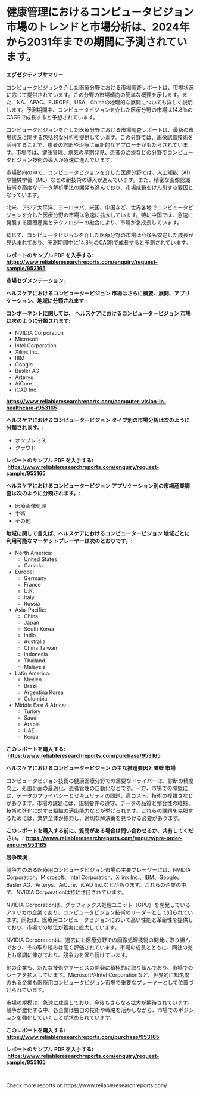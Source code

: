<p><h1>健康管理におけるコンピュータビジョン市場のトレンドと市場分析は、2024年から2031年までの期間に予測されています。</h1></p><p><strong>エグゼクティブサマリー</strong></p>
<p><p>コンピュータビジョンを介した医療分野における市場調査レポートは、市場状況に応じて提供されています。この分野の市場傾向の簡単な概要を示します。また、NA、APAC、EUROPE、USA、Chinaの地理的な展開についても詳しく説明します。予測期間中、コンピュータビジョンを介した医療分野の市場は14.8％のCAGRで成長すると予想されています。</p><p>コンピュータビジョンを介した医療分野における市場調査レポートは、最新の市場状況に関する包括的な分析を提供しています。この分野では、画像認識技術を活用することで、患者の診断や治療に革新的なアプローチがもたらされています。市場では、健康管理、病気の早期発見、患者の治療などの分野でコンピュータビジョン技術の導入が急速に進んでいます。</p><p>市場動向の中で、コンピュータビジョンを介した医療分野では、人工知能（AI）や機械学習（ML）などの新技術の導入が進んでいます。また、精密な画像認識技術や高度なデータ解析手法の開発も進んでおり、市場成長をけん引する要因となっています。</p><p>北米、アジア太平洋、ヨーロッパ、米国、中国など、世界各地でコンピュータビジョンを介した医療分野の市場は急速に拡大しています。特に中国では、急速に発展する医療産業とテクノロジーの融合により、市場が急成長しています。</p><p>総じて、コンピュータビジョンを介した医療分野の市場は今後も安定した成長が見込まれており、予測期間中に14.8％のCAGRで成長すると予測されています。</p></p>
<p><strong>レポートのサンプル PDF を入手する: <a href="https://www.reliableresearchreports.com/enquiry/request-sample/953165">https://www.reliableresearchreports.com/enquiry/request-sample/953165</a></strong></p>
<p><strong>市場セグメンテーション:</strong></p>
<p><strong> ヘルスケアにおけるコンピュータービジョン 市場はさらに概要、展開、アプリケーション、地域に分類されます :</strong></p>
<p><strong>コンポーネントに関しては、 ヘルスケアにおけるコンピュータービジョン 市場は次のように分類されます: &nbsp;</strong></p>
<p><ul><li>NVIDIA Corporation</li><li>Microsoft</li><li>Intel Corporation</li><li>Xilinx Inc.</li><li>IBM</li><li>Google</li><li>Basler AG</li><li>Arterys</li><li>AiCure</li><li>iCAD Inc.</li></ul></p>
<p><strong><a href="https://www.reliableresearchreports.com/computer-vision-in-healthcare-r953165">https://www.reliableresearchreports.com/computer-vision-in-healthcare-r953165</a></strong></p>
<p><strong> ヘルスケアにおけるコンピュータービジョン タイプ別の市場分析は次のように分類されます。:</strong></p>
<p><ul><li>オンプレミス</li><li>クラウド</li></ul></p>
<p><strong>レポートのサンプル PDF を入手する: &nbsp;<a href="https://www.reliableresearchreports.com/enquiry/request-sample/953165">https://www.reliableresearchreports.com/enquiry/request-sample/953165</a></strong></p>
<p><strong> ヘルスケアにおけるコンピュータービジョン アプリケーション別の市場産業調査は次のように分類されます。:</strong></p>
<p><ul><li>医療画像処理</li><li>手術</li><li>その他</li></ul></p>
<p><strong>地域に関して言えば、ヘルスケアにおけるコンピュータービジョン 地域ごとに利用可能なマーケットプレーヤーは次のとおりです。:</strong></p>
<p><ul>
    <li>
        North America:
        <ul>
            <li>United States</li>
            <li>Canada</li>
        </ul>
    </li>
    <li>
        Europe:
        <ul>
            <li>Germany</li>
            <li>France</li>
            <li>U.K.</li>
            <li>Italy</li>
            <li>Russia</li>
        </ul>
    </li>
    <li>
        Asia-Pacific:
        <ul>
            <li>China</li>
            <li>Japan</li>
            <li>South Korea</li>
            <li>India</li>
            <li>Australia</li>
            <li>China Taiwan</li>
            <li>Indonesia</li>
            <li>Thailand</li>
            <li>Malaysia</li>
        </ul>
    </li>
    <li>
        Latin America:
        <ul>
            <li>Mexico</li>
            <li>Brazil</li>
            <li>Argentina Korea</li>
            <li>Colombia</li>
        </ul>
    </li>
    <li>
        Middle East & Africa:
        <ul>
            <li>Turkey</li>
            <li>Saudi</li>
            <li>Arabia</li>
            <li>UAE</li>
            <li>Korea</li>
        </ul>
    </li>
    </ul></p>
<p><strong>このレポートを購入する: &nbsp;<a href="https://www.reliableresearchreports.com/purchase/953165">https://www.reliableresearchreports.com/purchase/953165</a></strong></p>
<p><strong>ヘルスケアにおけるコンピュータービジョン の主な推進要因と障壁 市場</strong></p>
<p><p>コンピュータビジョン技術の健康医療分野での重要なドライバーは、診断の精度向上、処置計画の最適化、患者管理の自動化などです。一方、市場での障壁には、データのプライバシーとセキュリティの問題、高コスト、技術の複雑さなどがあります。市場の課題には、規制要件の遵守、データの品質と整合性の維持、技術の進化に対する組織の適応能力などが挙げられます。これらの課題を克服するためには、業界全体が協力し、適切な解決策を見つける必要があります。</p></p>
<p><strong>このレポートを購入する前に、質問がある場合は問い合わせるか、共有してください。:&nbsp; <a href="https://www.reliableresearchreports.com/enquiry/pre-order-enquiry/953165">https://www.reliableresearchreports.com/enquiry/pre-order-enquiry/953165</a></strong></p>
<p><strong>競争環境</strong></p>
<p><p>競争力のある医療用コンピュータビジョン市場の主要プレーヤーには、NVIDIA Corporation、Microsoft、Intel Corporation、Xilinx Inc.、IBM、Google、Basler AG、Arterys、AiCure、iCAD Inc.などがあります。これらの企業の中で、NVIDIA Corporationは特に注目されています。</p><p>NVIDIA Corporationは、グラフィックス処理ユニット（GPU）を開発しているアメリカの企業であり、コンピュータビジョン技術のリーダーとして知られています。同社は、医療用コンピュータビジョンにおいて高い性能と革新性を提供しており、市場での地位が着実に拡大しています。</p><p>NVIDIA Corporationは、過去にも医療分野での画像処理技術の開発に取り組んでおり、その取り組みは高く評価されています。市場の成長とともに、同社の売上も順調に伸びており、競争力を保ち続けています。</p><p>他の企業も、新たな技術やサービスの開発に積極的に取り組んでおり、市場でのシェアを拡大しています。MicrosoftやIntel Corporationなど、世界的に知名度のある企業も医療用コンピュータビジョン市場で重要なプレーヤーとして位置づけられています。</p><p>市場の規模は、急速に成長しており、今後もさらなる拡大が期待されています。競争が激化する中、各企業は独自の技術や戦略を活かしながら、市場でのポジションを強化していくことが求められています。</p></p>
<p><strong>このレポートを購入する: &nbsp; <a href="https://www.reliableresearchreports.com/purchase/953165">https://www.reliableresearchreports.com/purchase/953165</a></strong></p>
<p><strong>レポートのサンプル PDF を入手する: &nbsp;<a href="https://www.reliableresearchreports.com/enquiry/request-sample/953165">https://www.reliableresearchreports.com/enquiry/request-sample/953165</a></strong><strong></strong></p>
<p>&nbsp;</p>
<p>Check more reports on https://www.reliableresearchreports.com/</p>